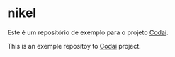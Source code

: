 # nikel

Este é um repositório de exemplo para o projeto [Codaí](https://plataforma.growdev.com.br/).

This is an exemple repositoy to [Codaí](https://plataforma.growdev.com.br/) project.
